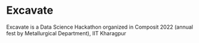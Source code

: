 # Excavate
Excavate is a Data Science Hackathon organized in Composit 2022 (annual fest by Metallurgical Department), IIT Kharagpur
